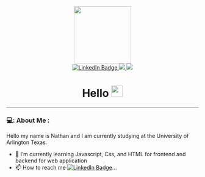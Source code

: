 <div id="header" align="center">
  <img src="https://media.giphy.com/media/ZDTbix65Me1YDNLDF3/giphy.gif" width="150"/>
    <div id="badges" align="center">
    <a href="https://www.linkedin.com/in/nathan-chugito-uta/">
      <img src="https://img.shields.io/badge/LinkedIn-blue?style=for-the-badge&logo=linkedin&logoColor=white" alt="LinkedIn Badge"/>
    </a>
    <a href="your-youtube-URL">
      <img src="https://img.shields.io/badge/Gmail-D14836?style=for-the-badge&logo=gmail&logoColor=white"/>
    </a>
    <a href="your-twitter-URL">
      <img src="https://img.shields.io/badge/Instagram-E4405F?style=for-the-badge&logo=instagram&logoColor=white"/>
    </a>
    <h1>
      Hello 
      <img src="https://media.giphy.com/media/hvRJCLFzcasrR4ia7z/giphy.gif" width="30px"/>
    </h1>
  </div>
</div>


---

### 💻: About Me :
Hello my name is Nathan and I am currently studying at the University of Arlington Texas. 
- 🌱 I’m currently learning Javascript, Css, and HTML for frontend and backend for web application
- 📫 How to reach me <a href="https://www.linkedin.com/in/nathan-chugito-uta/"><img src="https://img.shields.io/badge/LinkedIn-blue?style=for-the-badge&logo=linkedin&logoColor=white" alt="LinkedIn Badge"/></a>...

<!---
Nennechu/Nennechu is a ✨ special ✨ repository because its `README.md` (this file) appears on your GitHub profile.
You can click the Preview link to take a look at your changes.
--->
